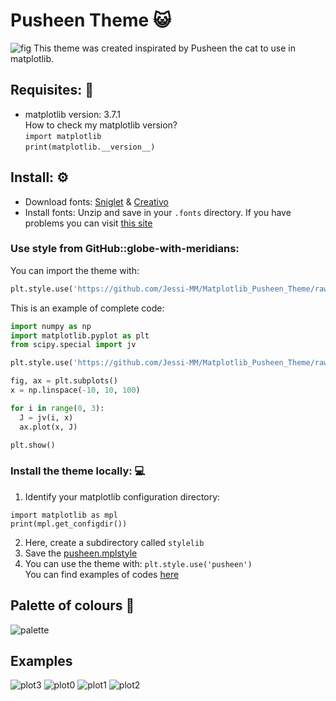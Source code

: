 # Pusheen Theme :smiley_cat: 

![fig](./img/plot_img.png)
This theme was created inspirated by Pusheen the cat to use in matplotlib.

## Requisites: :pencil:
- matplotlib version: 3.7.1  
	How to check my matplotlib version?  
	`import matplotlib`  
	`print(matplotlib.__version__)`
	
## Install: :gear: 
- Download fonts: [Sniglet](https://fonts.google.com/specimen/Sniglet)
		& [Creativo](https://www.dafont.com/es/creativo.font)
- Install fonts: Unzip and save in your `.fonts` directory. If you have problems you can visit [this site](https://scentellegher.github.io/visualization/2018/05/02/custom-fonts-matplotlib.html)

### Use style from GitHub::globe-with-meridians:  
You can import the theme with:
```python
plt.style.use('https://github.com/Jessi-MM/Matplotlib_Pusheen_Theme/raw/main/src/pusheen.mplstyle')
```
This is an example of complete code:

```python
import numpy as np
import matplotlib.pyplot as plt
from scipy.special import jv

plt.style.use('https://github.com/Jessi-MM/Matplotlib_Pusheen_Theme/raw/main/src/pusheen.mplstyle')

fig, ax = plt.subplots()
x = np.linspace(-10, 10, 100)

for i in range(0, 3):
  J = jv(i, x)
  ax.plot(x, J)

plt.show()
```

### Install the theme locally: :computer: 
1. Identify your matplotlib configuration directory:
```
import matplotlib as mpl
print(mpl.get_configdir())
```
2. Here, create a subdirectory called `stylelib`
3. Save the [pusheen.mplstyle](./src/pusheen.mplstyle)
4. You can use the theme with:
`plt.style.use('pusheen')`  
You can find examples of codes [here](./src/codes)

## Palette of colours :rainbow:  
![palette](./img/palette.png)

## Examples  
![plot3](./img/plot_img.png)
![plot0](./img/plot_sample0.png)
![plot1](./img/plot_sample1.png)
![plot2](./img/plot_sample2.png)



		 


